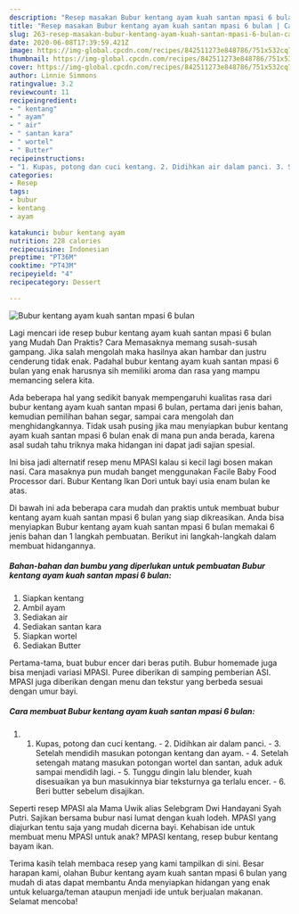 ```yaml
---
description: "Resep masakan Bubur kentang ayam kuah santan mpasi 6 bulan | Cara Bikin Bubur kentang ayam kuah santan mpasi 6 bulan Yang Bisa Manjain Lidah"
title: "Resep masakan Bubur kentang ayam kuah santan mpasi 6 bulan | Cara Bikin Bubur kentang ayam kuah santan mpasi 6 bulan Yang Bisa Manjain Lidah"
slug: 263-resep-masakan-bubur-kentang-ayam-kuah-santan-mpasi-6-bulan-cara-bikin-bubur-kentang-ayam-kuah-santan-mpasi-6-bulan-yang-bisa-manjain-lidah
date: 2020-06-08T17:39:59.421Z
image: https://img-global.cpcdn.com/recipes/842511273e848786/751x532cq70/bubur-kentang-ayam-kuah-santan-mpasi-6-bulan-foto-resep-utama.jpg
thumbnail: https://img-global.cpcdn.com/recipes/842511273e848786/751x532cq70/bubur-kentang-ayam-kuah-santan-mpasi-6-bulan-foto-resep-utama.jpg
cover: https://img-global.cpcdn.com/recipes/842511273e848786/751x532cq70/bubur-kentang-ayam-kuah-santan-mpasi-6-bulan-foto-resep-utama.jpg
author: Linnie Simmons
ratingvalue: 3.2
reviewcount: 11
recipeingredient:
- " kentang"
- " ayam"
- " air"
- " santan kara"
- " wortel"
- " Butter"
recipeinstructions:
- "1. Kupas, potong dan cuci kentang. 2. Didihkan air dalam panci. 3. Setelah mendidih masukan potongan kentang dan ayam. 4. Setelah setengah matang masukan potongan wortel dan santan, aduk aduk sampai mendidih lagi. 5. Tunggu dingin lalu blender, kuah disesuaikan ya bun masukinnya biar teksturnya ga terlalu encer. 6. Beri butter sebelum disajikan."
categories:
- Resep
tags:
- bubur
- kentang
- ayam

katakunci: bubur kentang ayam 
nutrition: 228 calories
recipecuisine: Indonesian
preptime: "PT36M"
cooktime: "PT43M"
recipeyield: "4"
recipecategory: Dessert

---
```



![Bubur kentang ayam kuah santan mpasi 6 bulan](https://img-global.cpcdn.com/recipes/842511273e848786/751x532cq70/bubur-kentang-ayam-kuah-santan-mpasi-6-bulan-foto-resep-utama.jpg)

Lagi mencari ide resep bubur kentang ayam kuah santan mpasi 6 bulan yang Mudah Dan Praktis? Cara Memasaknya memang susah-susah gampang. Jika salah mengolah maka hasilnya akan hambar dan justru cenderung tidak enak. Padahal bubur kentang ayam kuah santan mpasi 6 bulan yang enak harusnya sih memiliki aroma dan rasa yang mampu memancing selera kita.

Ada beberapa hal yang sedikit banyak mempengaruhi kualitas rasa dari bubur kentang ayam kuah santan mpasi 6 bulan, pertama dari jenis bahan, kemudian pemilihan bahan segar, sampai cara mengolah dan menghidangkannya. Tidak usah pusing jika mau menyiapkan bubur kentang ayam kuah santan mpasi 6 bulan enak di mana pun anda berada, karena asal sudah tahu triknya maka hidangan ini dapat jadi sajian spesial.

Ini bisa jadi alternatif resep menu MPASI kalau si kecil lagi bosen makan nasi. Cara masaknya pun mudah banget menggunakan Facile Baby Food Processor dari. Bubur Kentang Ikan Dori untuk bayi usia enam bulan ke atas.


Di bawah ini ada beberapa cara mudah dan praktis untuk membuat bubur kentang ayam kuah santan mpasi 6 bulan yang siap dikreasikan. Anda bisa menyiapkan Bubur kentang ayam kuah santan mpasi 6 bulan memakai 6 jenis bahan dan 1 langkah pembuatan. Berikut ini langkah-langkah dalam membuat hidangannya.

<!--inarticleads1-->

##### Bahan-bahan dan bumbu yang diperlukan untuk pembuatan Bubur kentang ayam kuah santan mpasi 6 bulan:

1. Siapkan  kentang
1. Ambil  ayam
1. Sediakan  air
1. Sediakan  santan kara
1. Siapkan  wortel
1. Sediakan  Butter


Pertama-tama, buat bubur encer dari beras putih. Bubur homemade juga bisa menjadi variasi MPASI. Puree diberikan di samping pemberian ASI. MPASI juga diberikan dengan menu dan tekstur yang berbeda sesuai dengan umur bayi. 

<!--inarticleads2-->

##### Cara membuat Bubur kentang ayam kuah santan mpasi 6 bulan:

1. 1. Kupas, potong dan cuci kentang. - 2. Didihkan air dalam panci. - 3. Setelah mendidih masukan potongan kentang dan ayam. - 4. Setelah setengah matang masukan potongan wortel dan santan, aduk aduk sampai mendidih lagi. - 5. Tunggu dingin lalu blender, kuah disesuaikan ya bun masukinnya biar teksturnya ga terlalu encer. - 6. Beri butter sebelum disajikan.


Seperti resep MPASI ala Mama Uwik alias Selebgram Dwi Handayani Syah Putri. Sajikan bersama bubur nasi lumat dengan kuah lodeh. MPASI yang diajurkan tentu saja yang mudah dicerna bayi. Kehabisan ide untuk membuat menu MPASI untuk anak? MPASI kentang, resep bubur kentang bayam ikan. 

Terima kasih telah membaca resep yang kami tampilkan di sini. Besar harapan kami, olahan Bubur kentang ayam kuah santan mpasi 6 bulan yang mudah di atas dapat membantu Anda menyiapkan hidangan yang enak untuk keluarga/teman ataupun menjadi ide untuk berjualan makanan. Selamat mencoba!
